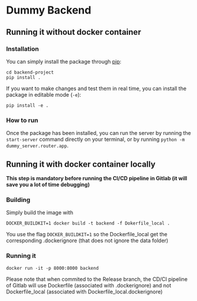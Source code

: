 # Dummy Backend

## Running it without docker container
### Installation
You can simply install the package through [pip](https://pypi.org/project/pip/):

```
cd backend-project
pip install .
```

If you want to make changes and test them in real time, you can install the package in editable mode (`-e`):

```
pip install -e .
```

### How to run  
Once the package has been installed, you can run the server by running the `start-server` command directly on your terminal, or by running `python -m dummy_server.router.app`.

## Running it with docker container locally
**This step is mandatory before running the CI/CD pipeline in Gitlab (it will save you
a lot of time debugging)**
### Building
Simply build the image with 
```
DOCKER_BUILDKIT=1 docker build -t backend -f Dokerfile_local . 
```
You use the flag ```DOCKER_BUILDKIT=1``` so the Dockerfile_local get the corresponding
.dockerignore (that does not ignore the data folder)

### Running it 
```
docker run -it -p 8000:8000 backend
```

Please note that when commited to the Release branch, the CD/CI
pipeline of Gitlab will use Dockerfile (associated with .dockerignore) and
not Dockerfile_local (associated with Dockerfile_local.dockerignore)
